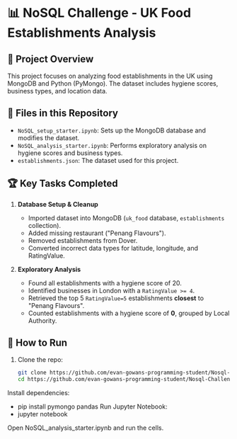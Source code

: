 # 📊 NoSQL Challenge - UK Food Establishments Analysis

## 📝 Project Overview
This project focuses on analyzing food establishments in the UK using MongoDB and Python (PyMongo). The dataset includes hygiene scores, business types, and location data.

## 📂 Files in this Repository
- `NoSQL_setup_starter.ipynb`: Sets up the MongoDB database and modifies the dataset.
- `NoSQL_analysis_starter.ipynb`: Performs exploratory analysis on hygiene scores and business types.
- `establishments.json`: The dataset used for this project.

## 🏆 Key Tasks Completed
1. **Database Setup & Cleanup**
   - Imported dataset into MongoDB (`uk_food` database, `establishments` collection).
   - Added missing restaurant ("Penang Flavours").
   - Removed establishments from Dover.
   - Converted incorrect data types for latitude, longitude, and RatingValue.

2. **Exploratory Analysis**
   - Found all establishments with a hygiene score of 20.
   - Identified businesses in London with a `RatingValue >= 4`.
   - Retrieved the top 5 `RatingValue=5` establishments **closest** to "Penang Flavours".
   - Counted establishments with a hygiene score of **0**, grouped by Local Authority.

## 🚀 How to Run
1. Clone the repo:
   ```bash
   git clone https://github.com/evan-gowans-programming-student/Nosql-Challenge_Module-12.git
   cd https://github.com/evan-gowans-programming-student/Nosql-Challenge_Module-12
Install dependencies:
- pip install pymongo pandas
Run Jupyter Notebook:
- jupyter notebook

Open NoSQL_analysis_starter.ipynb and run the cells.
